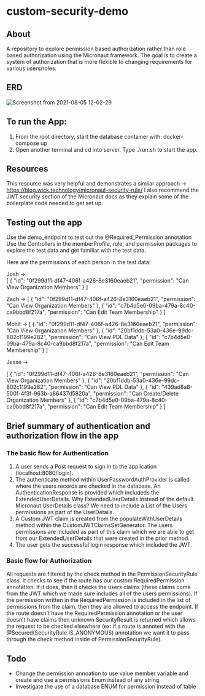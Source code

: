 # custom-security-demo

## About
A repository to explore permission based authorization rather than role based authorization using the Micronaut framework.  The goal is to create a system of authorization that is more flexible to changing requirements for various users/roles. 

## ERD

![Screenshot from 2021-08-05 12-02-29](https://user-images.githubusercontent.com/58009556/128391454-5539af57-add1-451c-b8e3-d6aeb76c1f25.png)

## To run the App:
1) From the root directory, start the database container with: docker-compose up
2) Open another terminal and cd into server.  Type ./run.sh to start the app. 


## Resources
This resource was very helpful and demonstrates a similar approach -> https://blog.wick.technology/micronaut-security-rule/
I also recommend the JWT security section of the Micronaut docs as they explain some of the boilerplate code needed to get set up. 

## Testing out the app
Use the demo_endpoint to test out the @Required_Permission annotation
Use the Controllers in the memberProfile, role, and permission packages to explore the test data and get familiar with the test data. 


Here are the permissions of each person in the test data:

Josh ->     
    [
      {
        "id": "0f299d11-df47-406f-a426-8e3160eaeb21",
        "permission": "Can View Organization Members"
      }
    ]

Zach -> 
[
    {
        "id": "0f299d11-df47-406f-a426-8e3160eaeb21",
        "permission": "Can View Organization Members"
    },
    {
        "id": "c7b4d5e0-09ba-479a-8c40-ca9bbd8f217a",
        "permission": "Can Edit Team Membership"
    }
]

Mohit -> 
[
    {
        "id": "0f299d11-df47-406f-a426-8e3160eaeb21",
        "permission": "Can View Organization Members"
    },
    {
        "id": "20bf1ddb-53a0-436e-99dc-802c1199e282",
        "permission": "Can View PDL Data"
    },
    {
        "id": "c7b4d5e0-09ba-479a-8c40-ca9bbd8f217a",
        "permission": "Can Edit Team Membership"
    }
]

Jesse -> 

[
    {
        "id": "0f299d11-df47-406f-a426-8e3160eaeb21",
        "permission": "Can View Organization Members"
    },
    {
        "id": "20bf1ddb-53a0-436e-99dc-802c1199e282",
        "permission": "Can View PDL Data"
    },
    {
        "id": "439ad8a8-500f-4f3f-963b-a86437d5820a",
        "permission": "Can Create/Delete Organization Members"
    },
    {
        "id": "c7b4d5e0-09ba-479a-8c40-ca9bbd8f217a",
        "permission": "Can Edit Team Membership"
    }
]


## Brief summary of authentication and authorization flow in the app
### The basic flow for Authentication
1) A user sends a Post request to sign in to the application (localhost:8080/login).
2) The authenticate method within UserPasswordAuthProvider is called where the users records are checked in the database.  An AuthenticationResponse is provided which includeds the ExtendedUserDetails.  Why ExtendedUserDetails instead of the default Micronaut UserDetails class?  We need to include a List of the Users permissions as part of the UserDetails.
3) A Custom JWT claim is created from the populateWithUserDetails method within the CustomJWTClaimsSetGenerator.  The users permissions are included as part of this claim which we are able to get from our ExtendedUserDetails that were created in the prior method.
4)  The user gets the successful login response which included the JWT. 


### Basic flow for Authorization
All requests are filtered by the check method in the PermissionSecurityRule class.  It checks to see if the route has our custom RequiredPermission annotation.  If it does, then it checks the users claims (these claims come from the JWT which we made sure includes all of the users permissions).  If the permission written in the RequiredPermission is included in the list of permissions from the claim, then they are allowed to access the endpoint. 
If the route doesn't have the RequiredPermission annotation or the user doesn't have claims then unknown SecurityResult is returned which allows the request to be checked elsewhere (ex: if a route is annoted with the @Secured(SecurityRule.IS_ANONYMOUS) annotation we want it to pass through the check method inside of PermissionSecurityRule). 



## Todo
- Change the permission annoation to use value member variable and create and use a permissions Enum instead of any string
- Investigate the use of a database ENUM for permission instead of table


